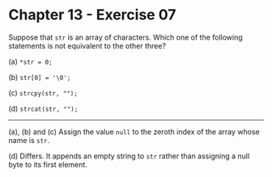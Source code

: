 # Chapter 13 - Exercise 07

Suppose that `str` is an array of characters.  Which one of the following
statements is not equivalent to the other three?

(a) `*str = 0;`

(b) `str[0] = '\0';`

(c) `strcpy(str, "");`

(d) `strcat(str, "");`


---

(a), (b) and (c) Assign the value `null` to the zeroth index of the array whose
name is `str`.

(d) Differs.  It appends an empty string to `str` rather than assigning a null
byte to its first element.
